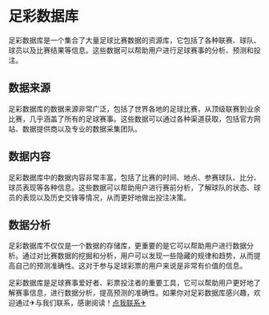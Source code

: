 # 足彩数据库

足彩数据库是一个集合了大量足球比赛数据的资源库，它包括了各种联赛、球队、球员以及比赛结果等信息。这些数据可以帮助用户进行足球赛事的分析、预测和投注。

## 数据来源

足彩数据库的数据来源非常广泛，包括了世界各地的足球比赛，从顶级联赛到业余比赛，几乎涵盖了所有的足球赛事。这些数据可以通过各种渠道获取，包括官方网站、数据提供商以及专业的数据采集团队。

## 数据内容

足彩数据库中的数据内容非常丰富，包括了比赛的时间、地点、参赛球队、比分、球员表现等各种信息。这些数据可以帮助用户进行赛前分析，了解球队的状态、球员的表现以及历史交锋等情况，从而更好地做出投注决策。

## 数据分析

足彩数据库不仅仅是一个数据的存储库，更重要的是它可以帮助用户进行数据分析。通过对比赛数据的挖掘和分析，用户可以发现一些隐藏的规律和趋势，从而提高自己的预测准确性。这对于参与足球彩票的用户来说是非常有价值的信息。

足彩数据库是足球赛事爱好者、彩票投注者的重要工具，它可以帮助用户更好地了解赛事信息，进行数据分析，提高预测的准确性。如果你对足彩数据库感兴趣，欢迎通过✈与我们联系，感谢阅读！[点我联系✈](https://dl.k02.cc)